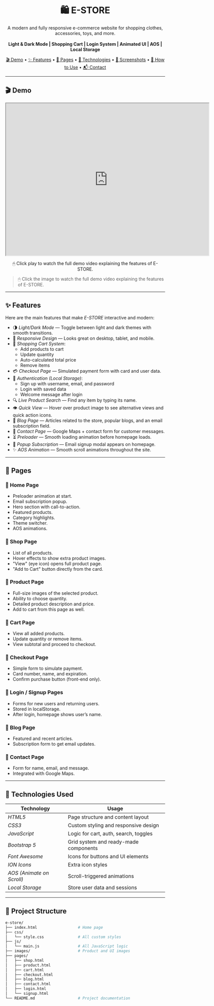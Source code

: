 <h1 align="center">🛍 E-STORE</h1>
<p align="center">
  A modern and fully responsive e-commerce website for shopping clothes, accessories, toys, and more.
  <br><br>
  <strong>Light & Dark Mode | Shopping Cart | Login System | Animated UI | AOS | Local Storage</strong>
</p>

<p align="center">
  <a href="#demo">🎬 Demo</a> • 
  <a href="#features">✨ Features</a> • 
  <a href="#pages">📄 Pages</a> • 
  <a href="#technologies-used">🧰 Technologies</a> • 
  <a href="#screenshots">📸 Screenshots</a> • 
  <a href="#how-to-use">🚀 How to Use</a> • 
  <a href="#contact">📬 Contact</a>
</p>

---

<h2 id="demo">🎬 Demo</h2>
<div style="text-align:center">
  <iframe src="https://drive.google.com/file/d/1urOuUezoS1pGAfevpa96zZpeCdoBVHhs/preview" width="640" height="480" allow="autoplay"></iframe>
</div>
<p style="text-align:center">🖱 Click play to watch the full demo video explaining the features of E-STORE.</p>



> 🖱 Click the image to watch the full demo video explaining the features of E-STORE.

---

## ✨ Features

Here are the main features that make *E-STORE* interactive and modern:

- 🌗 *Light/Dark Mode* — Toggle between light and dark themes with smooth transitions.
- 📱 *Responsive Design* — Looks great on desktop, tablet, and mobile.
- 🛒 *Shopping Cart System*:
  - Add products to cart
  - Update quantity
  - Auto-calculated total price
  - Remove items
- 💳 *Checkout Page* — Simulated payment form with card and user data.
- 👤 *Authentication (Local Storage)*:
  - Sign up with username, email, and password
  - Login with saved data
  - Welcome message after login
- 🔍 *Live Product Search* — Find any item by typing its name.
- 👁 *Quick View* — Hover over product image to see alternative views and quick action icons.
- 📰 *Blog Page* — Articles related to the store, popular blogs, and an email subscription field.
- 📧 *Contact Page* — Google Maps + contact form for customer messages.
- ⏳ *Preloader* — Smooth loading animation before homepage loads.
- 📩 *Popup Subscription* — Email signup modal appears on homepage.
- ✨ *AOS Animation* — Smooth scroll animations throughout the site.

---

## 📄 Pages

### 🔹 Home Page
- Preloader animation at start.
- Email subscription popup.
- Hero section with call-to-action.
- Featured products.
- Category highlights.
- Theme switcher.
- AOS animations.

### 🔹 Shop Page
- List of all products.
- Hover effects to show extra product images.
- "View" (eye icon) opens full product page.
- "Add to Cart" button directly from the card.

### 🔹 Product Page
- Full-size images of the selected product.
- Ability to choose quantity.
- Detailed product description and price.
- Add to cart from this page as well.

### 🔹 Cart Page
- View all added products.
- Update quantity or remove items.
- View subtotal and proceed to checkout.

### 🔹 Checkout Page
- Simple form to simulate payment.
- Card number, name, and expiration.
- Confirm purchase button (front-end only).

### 🔹 Login / Signup Pages
- Forms for new users and returning users.
- Stored in localStorage.
- After login, homepage shows user’s name.

### 🔹 Blog Page
- Featured and recent articles.
- Subscription form to get email updates.

### 🔹 Contact Page
- Form for name, email, and message.
- Integrated with Google Maps.

---

## 🧰 Technologies Used

| Technology     | Usage                                   |
|----------------|------------------------------------------|
| *HTML5*      | Page structure and content layout        |
| *CSS3*       | Custom styling and responsive design     |
| *JavaScript* | Logic for cart, auth, search, toggles    |
| *Bootstrap 5*| Grid system and ready-made components    |
| *Font Awesome* | Icons for buttons and UI elements      |
| *ION Icons*  | Extra icon styles                       |
| *AOS (Animate on Scroll)* | Scroll-triggered animations |
| *Local Storage* | Store user data and sessions         |

---

## 📁 Project Structure

```bash
e-store/
├── index.html                  # Home page
├── css/
│   └── style.css               # All custom styles
├── js/
│   └── main.js                 # All JavaScript logic
├── images/                     # Product and UI images
├── pages/
│   ├── shop.html
│   ├── product.html
│   ├── cart.html
│   ├── checkout.html
│   ├── blog.html
│   ├── contact.html
│   ├── login.html
│   └── signup.html
└── README.md                   # Project documentation
